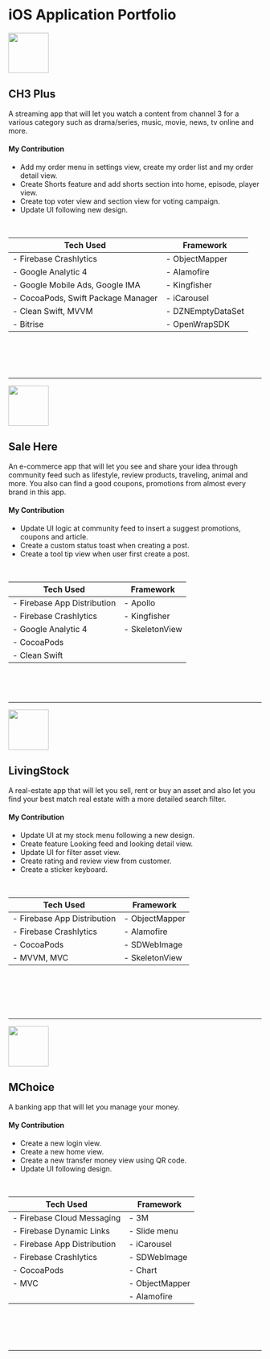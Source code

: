 # iOS Application Portfolio

<img src="https://github.com/user-attachments/assets/c07a2149-2822-40b8-9abc-33b2d2bffab4" alt="" width="80" height="80">

## CH3 Plus
A streaming app that will let you watch a content from channel 3 for a various category such as drama/series, music, movie, news, tv online and more.
<br/>

#### My Contribution
- Add my order menu in settings view, create my order list and my order detail view.
- Create Shorts feature and add shorts section into home, episode, player view.
- Create top voter view and section view for voting campaign.
- Update UI following new design.
<br/>

|             Tech Used             |     Framework     |
|-----------------------------------|-------------------|
|- Firebase Crashlytics             |- ObjectMapper     |
|- Google Analytic 4                |- Alamofire        |
|- Google Mobile Ads, Google IMA    |- Kingfisher       |
|- CocoaPods, Swift Package Manager |- iCarousel        |
|- Clean Swift, MVVM                |- DZNEmptyDataSet  |
|- Bitrise                          |- OpenWrapSDK      |
<br/>

<img src="https://github.com/user-attachments/assets/0041bd8b-2300-4ea8-9b10-66fb448fbcd3" alt="" width="auto" height="auto"><br/>

<img src="https://github.com/user-attachments/assets/6a57b379-ff1a-4766-b4ae-f26540b4275a" alt="" width="auto" height="auto"><br/><br/>

----------------------------------------------------------------------------------------------------------------------------

<img src="https://github.com/user-attachments/assets/7960b2ec-b16c-470f-ba30-5c0d6bae6393" alt="" width="80" height="80">

## Sale Here
An e-commerce app that will let you see and share your idea through community feed such as lifestyle, review products, traveling, animal and more. 
You also can find a good coupons, promotions from almost every brand in this app.
<br/>

#### My Contribution
- Update UI logic at community feed to insert a suggest promotions, coupons and article.
- Create a custom status toast when creating a post.
- Create a tool tip view when user first create a post.
<br/>

|          Tech Used          |    Framework    |
|-----------------------------|-----------------|
|- Firebase App Distribution  |- Apollo         |
|- Firebase Crashlytics       |- Kingfisher     |
|- Google Analytic 4          |- SkeletonView   |
|- CocoaPods                  |                 |
|- Clean Swift                |                 |
<br/>

<img src="https://github.com/user-attachments/assets/0362af30-f4fa-4ccf-a243-92d5d6032411" alt="" width="auto" height="auto"><br/><br/>

----------------------------------------------------------------------------------------------------------------------------

<img src="https://github.com/user-attachments/assets/04469540-1ef9-4be7-b779-3d478a86030a" alt="" width="80" height="80">

## LivingStock
A real-estate app that will let you sell, rent or buy an asset and also let you find your best match real estate with a more detailed search filter. 
<br/>

#### My Contribution
- Update UI at my stock menu following a new design.
- Create feature Looking feed and looking detail view.
- Update UI for filter asset view.
- Create rating and review view from customer.
- Create a sticker keyboard.
<br/>

|          Tech Used          |    Framework    |
|-----------------------------|-----------------|
|- Firebase App Distribution  |- ObjectMapper   |
|- Firebase Crashlytics       |- Alamofire      |
|- CocoaPods                  |- SDWebImage     |
|- MVVM, MVC                  |- SkeletonView   |
<br/>

<img src="https://github.com/user-attachments/assets/4b8ae9b2-4a18-4292-a1ec-fd7f7eeb1de0" alt="" width="auto" height="auto"><br/>

<img src="https://github.com/user-attachments/assets/3ac242a7-7b65-4215-a329-5caea80fa634" alt="" width="auto" height="auto"><br/>

<img src="https://github.com/user-attachments/assets/3699f080-b5b1-4fb5-9c52-bce1b4b95530" alt="" width="auto" height="auto"><br/><br/>

----------------------------------------------------------------------------------------------------------------------------

<img src="https://github.com/user-attachments/assets/a6457a7e-7257-4f5a-82aa-ae7d9ededffe" alt="" width="80" height="80">

## MChoice
A banking app that will let you manage your money.
<br/>

#### My Contribution
- Create a new login view.
- Create a new home view.
- Create a new transfer money view using QR code.
- Update UI following design.
<br/>

|          Tech Used          |    Framework    |
|-----------------------------|-----------------|
|- Firebase Cloud Messaging   |- 3M             |
|- Firebase Dynamic Links     |- Slide menu     |
|- Firebase App Distribution  |- iCarousel      |
|- Firebase Crashlytics       |- SDWebImage     |
|- CocoaPods                  |- Chart          |
|- MVC                        |- ObjectMapper   |
|                             |- Alamofire      |
<br/>

<img src="https://github.com/user-attachments/assets/9f25d81e-e1d5-4eae-a2d9-d2ecf126dbde" alt="" width="auto" height="auto"><br/>

<img src="https://github.com/user-attachments/assets/bb5695fe-a102-4e16-ad8c-2e3070fbbdeb" alt="" width="auto" height="auto"><br/><br/>

----------------------------------------------------------------------------------------------------------------------------





